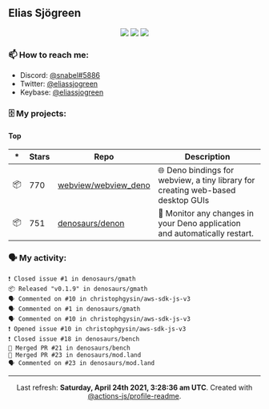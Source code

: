## Elias Sjögreen

<p align="center">
  <img src="https://img.shields.io/badge/🎂-dec. 2003-success" />
  <img src="https://img.shields.io/badge/🌎-Stockholm-informational" />
  <img src="https://img.shields.io/badge/👦-He/Him-informational" />
</p>

### 📫 How to reach me:

- Discord: [@snabel#5886](https://discord.com/users/267978757799673866)
- Twitter: [@eliassjogreen](https://twitter.com/eliassjogreen)
- Keybase: [@eliassjogreen](https://keybase.io/eliassjogreen)

### 🗄 My projects:

#### Top
|*|Stars|Repo|Description|
|---|---|---|---|
| 📦 | 770 | [webview/webview_deno](https://github.com/webview/webview_deno) | 🌐 Deno bindings for webview, a tiny library for creating web-based desktop GUIs |
| 📦 | 751 | [denosaurs/denon](https://github.com/denosaurs/denon) | 👀 Monitor any changes in your Deno application and automatically restart. |

### 🗣 My activity:

```
❗️ Closed issue #1 in denosaurs/gmath
📦 Released "v0.1.9" in denosaurs/gmath
🗣 Commented on #10 in christophgysin/aws-sdk-js-v3
🗣 Commented on #1 in denosaurs/gmath
🗣 Commented on #10 in christophgysin/aws-sdk-js-v3
❗️ Opened issue #10 in christophgysin/aws-sdk-js-v3
❗️ Closed issue #18 in denosaurs/bench
🎉 Merged PR #21 in denosaurs/bench
🎉 Merged PR #23 in denosaurs/mod.land
🗣 Commented on #23 in denosaurs/mod.land
```

------------
<p align="center">Last refresh: <b>Saturday, April 24th 2021, 3:28:36 am UTC</b>. Created with <a href=https://github.com/marketplace/actions/profile-readme>@actions-js/profile-readme</a>.</p>
